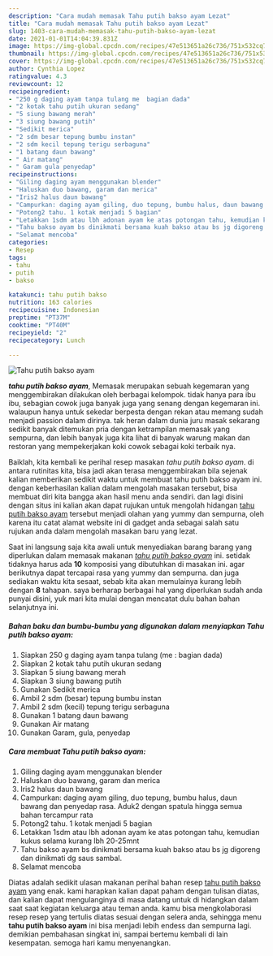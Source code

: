 ```yaml
---
description: "Cara mudah memasak Tahu putih bakso ayam Lezat"
title: "Cara mudah memasak Tahu putih bakso ayam Lezat"
slug: 1403-cara-mudah-memasak-tahu-putih-bakso-ayam-lezat
date: 2021-01-01T14:04:39.831Z
image: https://img-global.cpcdn.com/recipes/47e513651a26c736/751x532cq70/tahu-putih-bakso-ayam-foto-resep-utama.jpg
thumbnail: https://img-global.cpcdn.com/recipes/47e513651a26c736/751x532cq70/tahu-putih-bakso-ayam-foto-resep-utama.jpg
cover: https://img-global.cpcdn.com/recipes/47e513651a26c736/751x532cq70/tahu-putih-bakso-ayam-foto-resep-utama.jpg
author: Cynthia Lopez
ratingvalue: 4.3
reviewcount: 12
recipeingredient:
- "250 g daging ayam tanpa tulang me  bagian dada"
- "2 kotak tahu putih ukuran sedang"
- "5 siung bawang merah"
- "3 siung bawang putih"
- "Sedikit merica"
- "2 sdm besar tepung bumbu instan"
- "2 sdm kecil tepung terigu serbaguna"
- "1 batang daun bawang"
- " Air matang"
- " Garam gula penyedap"
recipeinstructions:
- "Giling daging ayam menggunakan blender"
- "Haluskan duo bawang, garam dan merica"
- "Iris2 halus daun bawang"
- "Campurkan: daging ayam giling, duo tepung, bumbu halus, daun bawang dan penyedap rasa. Aduk2 dengan spatula hingga semua bahan tercampur rata"
- "Potong2 tahu. 1 kotak menjadi 5 bagian"
- "Letakkan 1sdm atau lbh adonan ayam ke atas potongan tahu, kemudian kukus selama kurang lbh 20-25mnt"
- "Tahu bakso ayam bs dinikmati bersama kuah bakso atau bs jg digoreng dan dinikmati dg saus sambal."
- "Selamat mencoba"
categories:
- Resep
tags:
- tahu
- putih
- bakso

katakunci: tahu putih bakso 
nutrition: 163 calories
recipecuisine: Indonesian
preptime: "PT37M"
cooktime: "PT40M"
recipeyield: "2"
recipecategory: Lunch

---
```



![Tahu putih bakso ayam](https://img-global.cpcdn.com/recipes/47e513651a26c736/751x532cq70/tahu-putih-bakso-ayam-foto-resep-utama.jpg)

<b><i>tahu putih bakso ayam</i></b>, Memasak merupakan sebuah kegemaran yang menggembirakan dilakukan oleh berbagai kelompok. tidak hanya para ibu ibu, sebagian cowok juga banyak juga yang senang dengan kegemaran ini. walaupun hanya untuk sekedar berpesta dengan rekan atau memang sudah menjadi passion dalam dirinya. tak heran dalam dunia juru masak sekarang sedikit banyak ditemukan pria dengan ketrampilan memasak yang sempurna, dan lebih banyak juga kita lihat di banyak warung makan dan restoran yang mempekerjakan koki cowok sebagai koki terbaik nya.



Baiklah, kita kembali ke perihal resep masakan <i>tahu putih bakso ayam</i>. di antara rutinitas kita, bisa jadi akan terasa menggembirakan bila sejenak kalian memberikan sedikit waktu untuk membuat tahu putih bakso ayam ini. dengan keberhasilan kalian dalam mengolah masakan tersebut, bisa membuat diri kita bangga akan hasil menu anda sendiri. dan lagi disini dengan situs ini kalian akan dapat rujukan untuk mengolah hidangan <u>tahu putih bakso ayam</u> tersebut menjadi olahan yang yummy dan sempurna, oleh karena itu catat alamat website ini di gadget anda sebagai salah satu rujukan anda dalam mengolah masakan baru yang lezat.


Saat ini langsung saja kita awali untuk menyediakan barang barang yang diperlukan dalam memasak makanan <u><i>tahu putih bakso ayam</i></u> ini. setidak tidaknya harus ada <b>10</b> komposisi yang dibutuhkan di masakan ini. agar berikutnya dapat tercapai rasa yang yummy dan sempurna. dan juga sediakan waktu kita sesaat, sebab kita akan memulainya kurang lebih dengan <b>8</b> tahapan. saya berharap berbagai hal yang diperlukan sudah anda punyai disini, yuk mari kita mulai dengan mencatat dulu bahan bahan selanjutnya ini.

<!--inarticleads1-->

##### Bahan baku dan bumbu-bumbu yang digunakan dalam menyiapkan Tahu putih bakso ayam:

1. Siapkan 250 g daging ayam tanpa tulang (me : bagian dada)
1. Siapkan 2 kotak tahu putih ukuran sedang
1. Siapkan 5 siung bawang merah
1. Siapkan 3 siung bawang putih
1. Gunakan Sedikit merica
1. Ambil 2 sdm (besar) tepung bumbu instan
1. Ambil 2 sdm (kecil) tepung terigu serbaguna
1. Gunakan 1 batang daun bawang
1. Gunakan  Air matang
1. Gunakan  Garam, gula, penyedap




<!--inarticleads2-->

##### Cara membuat Tahu putih bakso ayam:

1. Giling daging ayam menggunakan blender
1. Haluskan duo bawang, garam dan merica
1. Iris2 halus daun bawang
1. Campurkan: daging ayam giling, duo tepung, bumbu halus, daun bawang dan penyedap rasa. Aduk2 dengan spatula hingga semua bahan tercampur rata
1. Potong2 tahu. 1 kotak menjadi 5 bagian
1. Letakkan 1sdm atau lbh adonan ayam ke atas potongan tahu, kemudian kukus selama kurang lbh 20-25mnt
1. Tahu bakso ayam bs dinikmati bersama kuah bakso atau bs jg digoreng dan dinikmati dg saus sambal.
1. Selamat mencoba




Diatas adalah sedikit ulasan makanan perihal bahan resep <u>tahu putih bakso ayam</u> yang enak. kami harapkan kalian dapat paham dengan tulisan diatas, dan kalian dapat mengulanginya di masa datang untuk di hidangkan dalam saat saat kegiatan keluarga atau teman anda. kamu bisa mengkolaborasi resep resep yang tertulis diatas sesuai dengan selera anda, sehingga menu <b>tahu putih bakso ayam</b> ini bisa menjadi lebih endess dan sempurna lagi. demikian pembahasan singkat ini, sampai bertemu kembali di lain kesempatan. semoga hari kamu menyenangkan.
